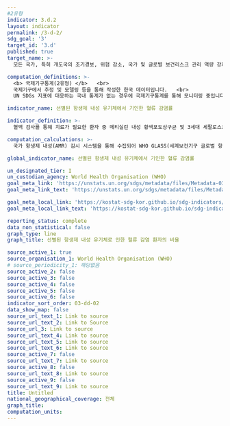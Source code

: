 ```yaml
---
#2유형
indicator: 3.d.2
layout: indicator
permalink: /3-d-2/
sdg_goal: '3'
target_id: '3.d'
published: true
target_name: >-
  모든 국가, 특히 개도국의 조기경보, 위험 감소, 국가 및 글로벌 보건리스크 관리 역량 강화

computation_definitions: >-
  <b> 국제기구통계(2유형) </b>   <br>
  국제기구에서 추정 및 모델링 등을 통해 작성한 한국 데이터입니다.   <br>
  UN SDGs 지표에 대응하는 국내 통계가 없는 경우에 국제기구통계를 통해 모니터링 중입니다. 

indicator_name: 선별된 항생제 내성 유기체에서 기인한 혈류 감염률

indicator_definition: >-
  혈액 검사를 통해 치료가 필요한 환자 중 메티실린 내성 황색포도상구균 및 3세대 세팔로스포린 내성을 가진 대장균에 의한 혈류 감염 환자의 비율임

computation_calculations: >-
  국가 항생제 내성(AMR) 감시 시스템을 통해 수집되어 WHO GLASS(세계보건기구 글로벌 항생제 내성 감시체계)에 보고된 데이터를 집계

global_indicator_name: 선별된 항생제 내성 유기체에서 기인한 혈류 감염률

un_designated_tier: I
un_custodian_agency: World Health Organisation (WHO)
goal_meta_link: 'https://unstats.un.org/sdgs/metadata/files/Metadata-03-0d-02.pdf'
goal_meta_link_text: 'https://unstats.un.org/sdgs/metadata/files/Metadata-03-0d-02.pdf'

goal_meta_local_link: 'https://kostat-sdg-kor.github.io/sdg-indicators/public/data/Metadata-03-0d-02_KOR.pdf'
goal_meta_local_link_text: 'https://kostat-sdg-kor.github.io/sdg-indicators/public/data/Metadata-03-0d-02_KOR.pdf'

reporting_status: complete
data_non_statistical: false
graph_type: line
graph_title: 선별된 항생제 내성 유기체로 인한 혈류 감염 환자의 비율

source_active_1: true
source_organisation_1: World Health Organisation (WHO)
# source_periodicity_1: 해당없음
source_active_2: false
source_active_3: false
source_active_4: false
source_active_5: false
source_active_6: false
indicator_sort_order: 03-dd-02
data_show_map: false
source_url_text_1: Link to source
source_url_text_2: Link to Source
source_url_3: Link to source
source_url_text_4: Link to source
source_url_text_5: Link to source
source_url_text_6: Link to source
source_active_7: false
source_url_text_7: Link to source
source_active_8: false
source_url_text_8: Link to source
source_active_9: false
source_url_text_9: Link to source
title: Untitled
national_geographical_coverage: 전체
graph_title: 
computation_units: 
---
```

